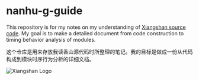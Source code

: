 # nanhu-g-guide

This repository is for my notes on my understanding of [Xiangshan source code](https://github.com/OpenXiangShan/XiangShan). My goal is to make a detailed document from code construction to timing behavior analysis of modules.

这个仓库是用来存放我读香山源代码时所整理的笔记。我的目标是做成一份从代码构成到模块时序行为分析的详细文档。

![Xiangshan Logo](https://xiangshan-doc.readthedocs.io/zh_CN/latest/figs/LOGO.png)
